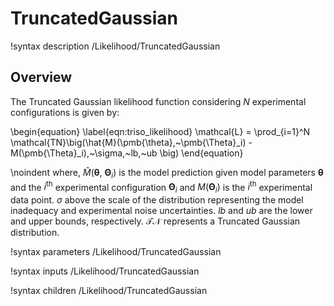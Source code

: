 # TruncatedGaussian

!syntax description /Likelihood/TruncatedGaussian

## Overview

The Truncated Gaussian likelihood function considering $N$ experimental configurations is given by:

\begin{equation}
    \label{eqn:triso_likelihood}
    \mathcal{L} = \prod_{i=1}^N \mathcal{TN}\big(\hat{M}(\pmb{\theta},~\pmb{\Theta}_i) - M(\pmb{\Theta}_i),~\sigma,~lb,~ub \big)
\end{equation}

\noindent where, $\hat{M}(\pmb{\theta},~\pmb{\Theta}_i)$ is the model prediction given model parameters $\pmb{\theta}$ and the $i^{\text{th}}$ experimental configuration $\pmb{\Theta}_i$ and $M(\pmb{\Theta}_i)$ is the $i^{\text{th}}$ experimental data point. $\sigma$ above the scale of the distribution representing the model inadequacy and experimental noise uncertainties. $lb$ and $ub$ are the lower and upper bounds, respectively. $\mathcal{TN}$ represents a Truncated Gaussian distribution.

!syntax parameters /Likelihood/TruncatedGaussian

!syntax inputs /Likelihood/TruncatedGaussian

!syntax children /Likelihood/TruncatedGaussian

